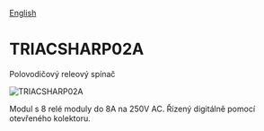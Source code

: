 
[English](./README.md)
<!--- module --->
# TRIACSHARP02A
<!--- Emodule --->

<!--- subtitle --->Polovodičový releový spínač<!--- Esubtitle --->

![TRIACSHARP02A](/doc/img/TRIACSHARP02A_top_big.jpg)

<!--- description --->Modul s 8 relé moduly do 8A na 250V AC. Řízený digitálně pomocí otevřeného kolektoru.<!--- Edescription --->
            